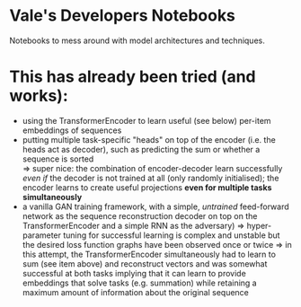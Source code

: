 # Vale's Developers Notebooks

Notebooks to mess around with model architectures and techniques.

# This has already been tried (and works):

  - using the TransformerEncoder to learn useful (see below) per-item embeddings of sequences
  - putting multiple task-specific "heads" on top of the encoder (i.e. the heads act as decoder), such as predicting the sum or whether a sequence is sorted <br>
    => super nice: the combination of encoder-decoder learn successfully *even if* the decoder is not trained at all (only randomly initialised); 
       the encoder learns to create useful projections **even for multiple tasks simultaneously**
  - a vanilla GAN training framework, with a simple, *untrained* feed-forward network as the sequence reconstruction decoder on top on the TransformerEncoder and a simple RNN as the adversary)
    => hyper-parameter tuning for successful learning is complex and unstable but the desired loss function graphs have been observed once or twice
    => in this attempt, the TransformerEncoder simultaneously had to learn to sum (see item above) and reconstruct vectors and was somewhat successful at both tasks
       implying that it can learn to provide embeddings that solve tasks (e.g. summation) while retaining a maximum amount of information about the original sequence
       
       
       
